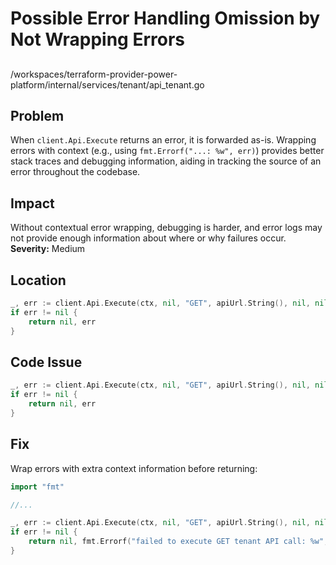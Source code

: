 # Possible Error Handling Omission by Not Wrapping Errors

##

/workspaces/terraform-provider-power-platform/internal/services/tenant/api_tenant.go

## Problem

When `client.Api.Execute` returns an error, it is forwarded as-is. Wrapping errors with context (e.g., using `fmt.Errorf("...: %w", err)`) provides better stack traces and debugging information, aiding in tracking the source of an error throughout the codebase.

## Impact

Without contextual error wrapping, debugging is harder, and error logs may not provide enough information about where or why failures occur. **Severity:** Medium

## Location

```go
_, err := client.Api.Execute(ctx, nil, "GET", apiUrl.String(), nil, nil, []int{http.StatusOK}, &dto)
if err != nil {
	return nil, err
}
```

## Code Issue

```go
_, err := client.Api.Execute(ctx, nil, "GET", apiUrl.String(), nil, nil, []int{http.StatusOK}, &dto)
if err != nil {
	return nil, err
}
```

## Fix

Wrap errors with extra context information before returning:

```go
import "fmt"

//...

_, err := client.Api.Execute(ctx, nil, "GET", apiUrl.String(), nil, nil, []int{http.StatusOK}, &dto)
if err != nil {
	return nil, fmt.Errorf("failed to execute GET tenant API call: %w", err)
}
```
